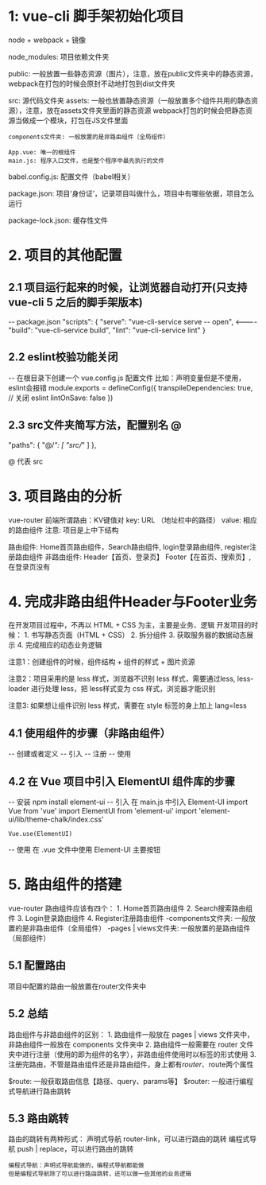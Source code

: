 # 1: vue-cli 脚手架初始化项目
node + webpack + 镜像

node_modules: 项目依赖文件夹

public: 一般放置一些静态资源（图片），注意，放在public文件夹中的静态资源，webpack在打包的时候会原封不动地打包到dist文件夹

src: 源代码文件夹
    assets: 一般也放置静态资源（一般放置多个组件共用的静态资源），注意，放在assets文件夹里面的静态资源
            webpack打包的时候会把静态资源当做成一个模块，打包在JS文件里面

    components文件夹: 一般放置的是非路由组件（全局组件）

    App.vue: 唯一的根组件
    main.js: 程序入口文件，也是整个程序中最先执行的文件

babel.config.js: 配置文件（babel相关）

package.json: 项目‘身份证’，记录项目叫做什么，项目中有哪些依据，项目怎么运行

package-lock.json: 缓存性文件

# 2. 项目的其他配置

## 2.1 项目运行起来的时候，让浏览器自动打开(只支持vue-cli 5 之后的脚手架版本)
-- package.json
"scripts": {
    "serve": "vue-cli-service serve -- open", <----
    "build": "vue-cli-service build",
    "lint": "vue-cli-service lint"
  }

## 2.2 eslint校验功能关闭
-- 在根目录下创建一个 vue.config.js 配置文件
比如：声明变量但是不使用，eslint会报错
    module.exports = defineConfig({
    transpileDependencies: true,
    // 关闭 eslint
    lintOnSave: false
    })

## 2.3 src文件夹简写方法，配置别名 @

"paths": {
      "@/*": [
        "src/*"
      ]
},

@ 代表 src

# 3. 项目路由的分析
vue-router
前端所谓路由：KV键值对
key: URL （地址栏中的路径）
value: 相应的路由组件
注意: 项目是上中下结构

路由组件: 
    Home首页路由组件，Search路由组件, login登录路由组件, register注册路由组件
    非路由组件:   Header【首页、登录页】
                Footer【在首页、搜索页】, 在登录页没有

# 4. 完成非路由组件Header与Footer业务
在开发项目过程中，不再以 HTML + CSS 为主，主要是业务、逻辑
开发项目的时候：
    1. 书写静态页面（HTML + CSS）
    2. 拆分组件
    3. 获取服务器的数据动态展示
    4. 完成相应的动态业务逻辑

注意1：创建组件的时候，组件结构 + 组件的样式 + 图片资源

注意2：项目采用的是 less 样式，浏览器不识别 less 样式，需要通过less, less-loader 进行处理 less，把 less样式变为 css 样式，浏览器才能识别

注意3: 如果想让组件识别 less 样式，需要在 style 标签的身上加上 lang=less

## 4.1 使用组件的步骤（非路由组件）
-- 创建或者定义
-- 引入
-- 注册
-- 使用

## 4.2 在 Vue 项目中引入 ElementUI 组件库的步骤
-- 安装 npm install element-ui
-- 引入 在 main.js 中引入 Element-UI
    import Vue from 'vue'
    import ElementUI from 'element-ui'
    import 'element-ui/lib/theme-chalk/index.css'

    Vue.use(ElementUI)
-- 使用 在 .vue 文件中使用 Element-UI
    <el-button type="primary">主要按钮</el-button>


# 5. 路由组件的搭建
vue-router
路由组件应该有四个：
    1. Home首页路由组件
    2. Search搜索路由组件
    3. Login登录路由组件
    4. Register注册路由组件
-components文件夹: 一般放置的是非路由组件（全局组件）
-pages | views文件夹: 一般放置的是路由组件（局部组件）

## 5.1 配置路由
项目中配置的路由一般放置在router文件夹中

## 5.2 总结
路由组件与非路由组件的区别：
    1. 路由组件一般放在 pages | views 文件夹中，非路由组件一般放在 components 文件夹中
    2. 路由组件一般需要在 router 文件夹中进行注册（使用的即为组件的名字），非路由组件使用时以标签的形式使用
    3. 注册完路由，不管是路由组件还是非路由组件，身上都有$router、$route两个属性

$route: 一般获取路由信息【路径、query、params等】
$router: 一般进行编程式导航进行路由跳转

## 5.3 路由跳转
路由的跳转有两种形式：
    声明式导航 router-link，可以进行路由的跳转
    编程式导航 push | replace，可以进行路由的跳转

    编程式导航：声明式导航能做的，编程式导航都能做
    但是编程式导航除了可以进行路由跳转，还可以做一些其他的业务逻辑